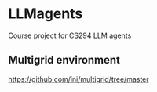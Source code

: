# LLMagents
Course project for CS294 LLM agents

## Multigrid environment

https://github.com/ini/multigrid/tree/master
